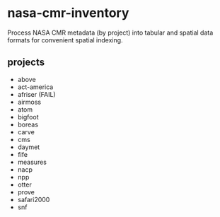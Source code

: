 # nasa-cmr-inventory

Process NASA CMR metadata (by project) into tabular and spatial data formats for convenient spatial indexing.

## projects

* above
* act-america
* afriser (FAIL)
* airmoss
* atom
* bigfoot
* boreas
* carve
* cms
* daymet
* fife
* measures
* nacp
* npp
* otter
* prove
* safari2000
* snf

